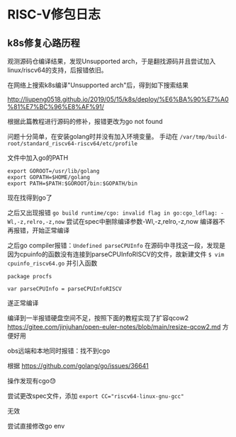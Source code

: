 # RISC-V修包日志
## k8s修复心路历程
观测源码仓编译结果，发现Unsupported arch，于是翻找源码并且尝试加入linux/riscv64的支持，后报错依旧。

在网络上搜索k8s编译"Unsupported arch"后，得到如下搜索结果

http://liupeng0518.github.io/2019/05/15/k8s/deploy/%E6%BA%90%E7%A0%81%E7%BC%96%E8%AF%91/

根据此篇教程进行源码的修补，报错更改为go not found

问题十分简单，在安装golang时并没有加入环境变量。
手动在
`/var/tmp/build-root/standard_riscv64-riscv64/etc/profile`

文件中加入go的PATH

```
export GOROOT=/usr/lib/golang
export GOPATH=$HOME/golang
export PATH=$PATH:$GOROOT/bin:$GOPATH/bin
```
现在找得到go了



之后又出现报错
`go build runtime/cgo: invalid flag in go:cgo_ldflag: -Wl,-z,relro,-z,now`
尝试在spec中删除编译参数-Wl,-z,relro,-z,now
编译器不再报错，开始正常编译

之后go compiler报错：`Undefined parseCPUInfo`
在源码中寻找这一段，发现是因为cpuinfo的函数没有连接到parseCPUInfoRISCV的文件，故新建文件
`$ vim cpuinfo_riscv64.go`
并引入函数

```
package procfs

var parseCPUInfo = parseCPUInfoRISCV
```

遂正常编译



编译到一半报错硬盘空间不足，按照下面的教程实现了扩容qcow2
https://gitee.com/jinjuhan/open-euler-notes/blob/main/resize-qcow2.md
方便好用



obs远端和本地同时报错：找不到cgo

根据
https://github.com/golang/go/issues/36641

操作发现有cgo😓

尝试更改spec文件，添加
`export CC="riscv64-linux-gnu-gcc"`

无效

尝试直接修改go env
